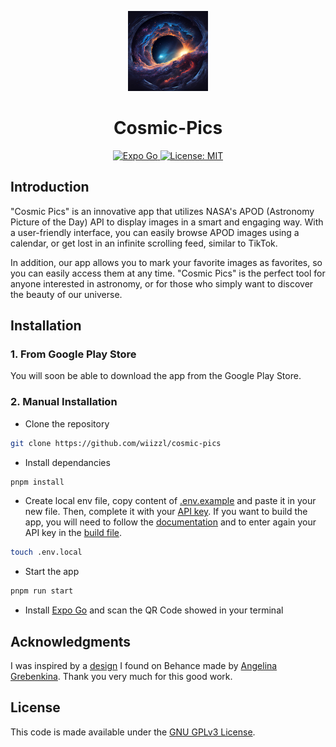 <p align="center">
    <div align="center">
        <img alt="icon" height="128" src="./assets/icon.png">
        <h1>Cosmic-Pics</h1>
    </div>
</p>

<p align="center">
    <a aria-label="Expo Go" href="https://expo.dev/go" target="_blank">
        <img alt="Expo Go" src="https://img.shields.io/badge/Runs%20with%20Expo%20Go-000.svg?style=flat-square&logo=EXPO&labelColor=f3f3f3&logoColor=000" />
    </a>
    <a aria-label="License" href="./LICENSE" target="_blank">
        <img alt="License: MIT" src="https://img.shields.io/badge/License-MIT-success.svg?style=flat-square&color=000" target="_blank" />
    </a>
</p>

## Introduction

"Cosmic Pics" is an innovative app that utilizes NASA's APOD (Astronomy Picture of the Day) API to display images in a smart and engaging way. With a user-friendly interface, you can easily browse APOD images using a calendar, or get lost in an infinite scrolling feed, similar to TikTok.

In addition, our app allows you to mark your favorite images as favorites, so you can easily access them at any time. "Cosmic Pics" is the perfect tool for anyone interested in astronomy, or for those who simply want to discover the beauty of our universe.

## Installation

### 1. From Google Play Store

You will soon be able to download the app from the Google Play Store.

### 2. Manual Installation

-   Clone the repository

```bash
git clone https://github.com/wiizzl/cosmic-pics
```

-   Install dependancies

```bash
pnpm install
```

-   Create local env file, copy content of [.env.example](.env.example) and paste it in your new file. Then, complete it with your [API key](https://api.nasa.gov/). If you want to build the app, you will need to follow the [documentation](https://docs.expo.dev/build/setup/) and to enter again your API key in the [build file](eas.json).

```bash
touch .env.local
```

-   Start the app

```bash
pnpm run start
```

-   Install [Expo Go](https://expo.dev/go) and scan the QR Code showed in your terminal

## Acknowledgments

I was inspired by a [design](<https://www.behance.net/gallery/112187349/Astronomy-picture-of-the-day-(APOD)-Mobile-App>) I found on Behance made by [Angelina Grebenkina](https://www.behance.net/angelingrebenk). Thank you very much for this good work.

## License

This code is made available under the [GNU GPLv3 License](https://choosealicense.com/licenses/gpl-3.0/).
